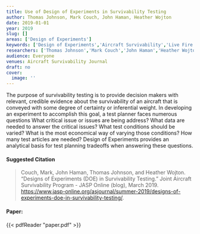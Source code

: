 ```yaml
---
title: Use of Design of Experiments in Survivability Testing
author: Thomas Johnson, Mark Couch, John Haman, Heather Wojton
date: 2019-01-01
year: 2019
slug: []
areas: ['Design of Experiments']
keywords: ['Design of Experiments','Aircraft Survivability','Live Fire Test and Evaluation']
researchers: ['Thomas Johnson','Mark Couch','John Haman','Heather Wojton']
audience: Everyone
venues: Aircraft Survivability Journal
draft: no
cover:
  image: ''
---
```




The purpose of survivability testing is to provide decision makers with relevant, credible evidence about the survivability of an aircraft that is conveyed with some degree of certainty or inferential weight. In developing an experiment to accomplish this goal, a test planner faces numerous questions  What critical issue or issues are being address? What data are needed to answer the critical issues? What test conditions should be varied? What is the most economical way of varying those conditions? How many test articles are needed? Design of Experiments provides an analytical basis for test planning tradeoffs when answering these questions.

#### Suggested Citation
> Couch, Mark, John Haman, Thomas Johnson, and Heather Wojton. “Designs of Experiments (DOE) in Survivability Testing.” Joint Aircraft Survivability Program - JASP Online (blog), March 2019. https://www.jasp-online.org/asjournal/summer-2019/designs-of-experiments-doe-in-survivability-testing/.



#### Paper: 
{{< pdfReader "paper.pdf" >}}


